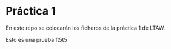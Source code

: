# Práctica 1

En este repo se colocarán los ficheros de la práctica 1 de LTAW.

Esto es una prueba ft5t5
